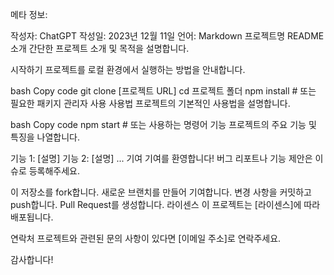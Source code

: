 
메타 정보:

작성자: ChatGPT
작성일: 2023년 12월 11일
언어: Markdown
프로젝트명 README
소개
간단한 프로젝트 소개 및 목적을 설명합니다.

시작하기
프로젝트를 로컬 환경에서 실행하는 방법을 안내합니다.

bash
Copy code
git clone [프로젝트 URL]
cd 프로젝트 폴더
npm install  # 또는 필요한 패키지 관리자 사용
사용법
프로젝트의 기본적인 사용법을 설명합니다.

bash
Copy code
npm start  # 또는 사용하는 명령어
기능
프로젝트의 주요 기능 및 특징을 나열합니다.

기능 1: [설명]
기능 2: [설명]
...
기여
기여를 환영합니다! 버그 리포트나 기능 제안은 이슈로 등록해주세요.

이 저장소를 fork합니다.
새로운 브랜치를 만들어 기여합니다.
변경 사항을 커밋하고 push합니다.
Pull Request를 생성합니다.
라이센스
이 프로젝트는 [라이센스]에 따라 배포됩니다.

연락처
프로젝트와 관련된 문의 사항이 있다면 [이메일 주소]로 연락주세요.

감사합니다!
